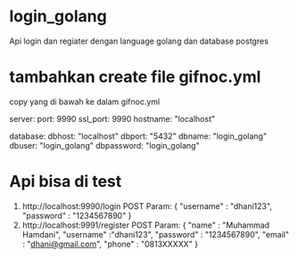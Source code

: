 # login_golang
Api login dan regiater dengan language golang dan database postgres

# tambahkan create file gifnoc.yml
copy yang di bawah ke dalam gifnoc.yml

server:
  port: 9990
  ssl_port: 9990
  hostname: "localhost"

database:
  dbhost: "localhost"
  dbport: "5432"
  dbname: "login_golang"
  dbuser: "login_golang"
  dbpassword: "login_golang"

# Api bisa di test 
1. http://localhost:9990/login
   POST
   Param:
   {
    "username" : "dhani123",
    "password" : "1234567890"
   }
2. http://localhost:9991/register
   POST
   Param:
   {
    "name" : "Muhammad Hamdani",
    "username" :"dhani123",
    "password" : "1234567890",
    "email" : "dhani@gmail.com",
    "phone" : "0813XXXXX"
   }
